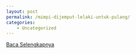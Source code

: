 ```yaml
---
layout: post
permalink: /mimpi-dijemput-lelaki-untuk-pulang/
categories:
    - Uncategorized
---
```


[Baca Selengkapnya](/08)